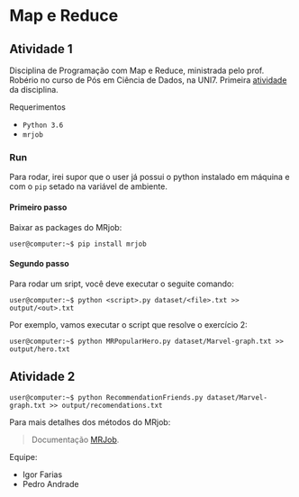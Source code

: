 # Map e Reduce

## Atividade 1
Disciplina de Programação com Map e Reduce, ministrada pelo prof. Robério no curso de Pós em Ciência de Dados, na UNI7. Primeira [atividade](dataset\uni7-pod-map-reduce-exercise-01.pdf) da disciplina.

Requerimentos
* `Python 3.6`
* `mrjob`

### Run

Para rodar, irei supor que o user já possui o python instalado em máquina e com o `pip` setado na variável de ambiente.

#### Primeiro passo

Baixar as packages do MRjob:

```console
user@computer:~$ pip install mrjob
```
#### Segundo passo

Para rodar um sript, você deve executar o seguite comando:

```console
user@computer:~$ python <script>.py dataset/<file>.txt >> output/<out>.txt
```

Por exemplo, vamos executar o script que resolve o exercício 2:       


```console
user@computer:~$ python MRPopularHero.py dataset/Marvel-graph.txt >> output/hero.txt
```
## Atividade 2

```console
user@computer:~$ python RecommendationFriends.py dataset/Marvel-graph.txt >> output/recomendations.txt
```

Para mais detalhes dos métodos do MRjob:
> Documentação [MRJob](https://pythonhosted.org/mrjob/job.html).

Equipe:
* Igor Farias
* Pedro Andrade
